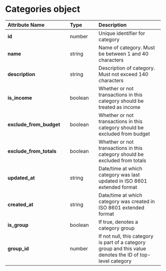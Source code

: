 # Categories object

| **Attribute Name** |  | **Type** |  | **Description** |
| :--- | :--- | :--- | :--- | :--- |
| **id** |  | number |  | Unique identifier for category |
| **name** |  | string |  | Name of category. Must be between 1 and 40 characters |
| **description** |  | string |  | Description of category. Must not exceed 140 characters |
| **is\_income** |  | boolean |  | Whether or not transactions in this category should be treated as income |
| **exclude\_from\_budget** |  | boolean |  | Whether or not transactions in this category should be excluded from budget |
| **exclude\_from\_totals** |  | boolean |  | Whether or not transactions in this category should be excluded from totals |
| **updated\_at** |  | string |  | Date/time at which category was last updated in ISO 8601 extended format |
| **created\_at** |  | string |  | Date/time at which category was created in ISO 8601 extended format |
| **is\_group** |  | boolean |  | If true, denotes a category group |
| **group\_id** |  | number |  | If not null, this category is part of a category group and this value denotes the ID of top-level category  |

